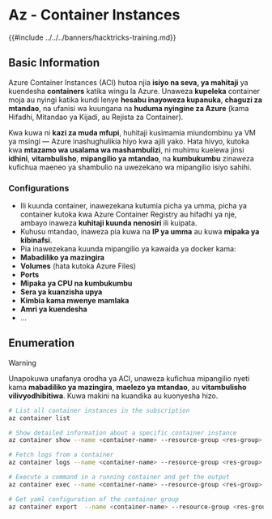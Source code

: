 # Az - Container Instances

{{#include ../../../banners/hacktricks-training.md}}

## Basic Information

Azure Container Instances (ACI) hutoa njia **isiyo na seva, ya mahitaji** ya kuendesha **containers** katika wingu la Azure. Unaweza **kupeleka** container moja au nyingi katika kundi lenye **hesabu inayoweza kupanuka**, **chaguzi za mtandao**, na ufanisi wa kuungana na **huduma nyingine za Azure** (kama Hifadhi, Mitandao ya Kijadi, au Rejista za Container).

Kwa kuwa ni **kazi za muda mfupi**, huhitaji kusimamia miundombinu ya VM ya msingi — Azure inashughulikia hiyo kwa ajili yako. Hata hivyo, kutoka kwa **mtazamo wa usalama wa mashambulizi**, ni muhimu kuelewa jinsi **idhini**, **vitambulisho**, **mipangilio ya mtandao**, na **kumbukumbu** zinaweza kufichua maeneo ya shambulio na uwezekano wa mipangilio isiyo sahihi.

### Configurations

- Ili kuunda container, inawezekana kutumia picha ya umma, picha ya container kutoka kwa Azure Container Registry au hifadhi ya nje, ambayo inaweza **kuhitaji kuunda nenosiri** ili kuipata.
- Kuhusu mtandao, inaweza pia kuwa na **IP ya umma** au kuwa **mipaka ya kibinafsi**.
- Pia inawezekana kuunda mipangilio ya kawaida ya docker kama:
- **Mabadiliko ya mazingira**
- **Volumes** (hata kutoka Azure Files)
- **Ports**
- **Mipaka ya CPU na kumbukumbu**
- **Sera ya kuanzisha upya**
- **Kimbia kama mwenye mamlaka**
- **Amri ya kuendesha**
- ...

## Enumeration

> [!WARNING]
> Unapokuwa unafanya orodha ya ACI, unaweza kufichua mipangilio nyeti kama **mabadiliko ya mazingira**, **maelezo ya mtandao**, au **vitambulisho vilivyodhibitiwa**. Kuwa makini na kuandika au kuonyesha hizo.
```bash
# List all container instances in the subscription
az container list

# Show detailed information about a specific container instance
az container show --name <container-name> --resource-group <res-group>

# Fetch logs from a container
az container logs --name <container-name> --resource-group <res-group>

# Execute a command in a running container and get the output
az container exec --name <container-name> --resource-group <res-group> --exec-command "ls"

# Get yaml configuration of the container group
az container export  --name <container-name> --resource-group <res-group>
```

